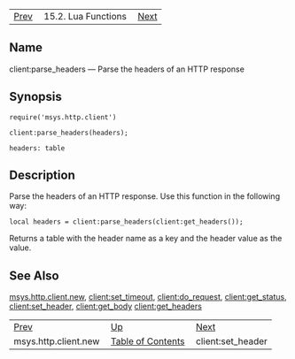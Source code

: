 |     |     |     |
| --- | --- | --- |
| [Prev](lua.ref.msys.http.client.new)  | 15.2. Lua Functions |  [Next](lua.ref.client_set_header.php) |

<a name="lua.ref.client_parse_headers"></a>
## Name

client:parse_headers — Parse the headers of an HTTP response

<a name="idp23803328"></a>
## Synopsis

`require('msys.http.client')`

`client:parse_headers(headers);`

`headers: table`<a name="idp23806720"></a>
## Description

Parse the headers of an HTTP response. Use this function in the following way:

`local headers = client:parse_headers(client:get_headers());`

Returns a table with the header name as a key and the header value as the value.

<a name="idp23809216"></a>
## See Also

[msys.http.client.new](lua.ref.msys.http.client.new "msys.http.client.new"), [client:set_timeout](lua.ref.client_set_timeout.php "client:set_timeout"), [client:do_request](lua.ref.client_do_request.php "client:do_request"), [client:get_status](lua.ref.client_get_status.php "client:get_status"), [client:set_header](lua.ref.client_set_header.php "client:set_header"), [client:get_body](lua.ref.client_get_body.php "client:get_body") [client:get_headers](lua.ref.client_get_headers.php "client:get_headers")

|     |     |     |
| --- | --- | --- |
| [Prev](lua.ref.msys.http.client.new)  | [Up](lua.function.details.php) |  [Next](lua.ref.client_set_header.php) |
| msys.http.client.new  | [Table of Contents](index) |  client:set_header |
